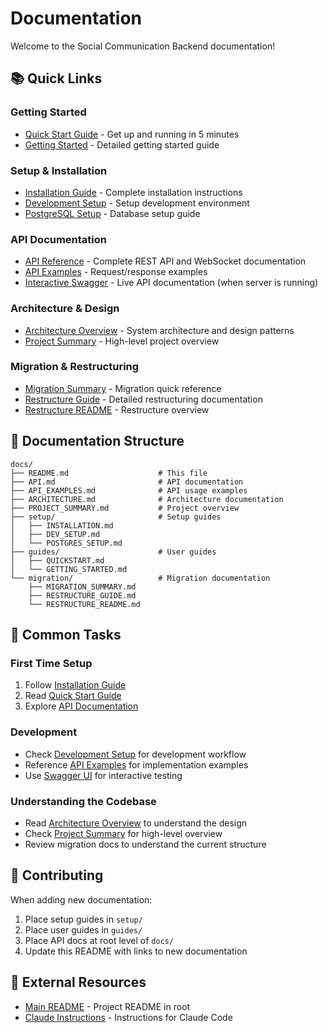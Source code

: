 # Documentation

Welcome to the Social Communication Backend documentation!

## 📚 Quick Links

### Getting Started
- [Quick Start Guide](guides/QUICKSTART.md) - Get up and running in 5 minutes
- [Getting Started](guides/GETTING_STARTED.md) - Detailed getting started guide

### Setup & Installation
- [Installation Guide](setup/INSTALLATION.md) - Complete installation instructions
- [Development Setup](setup/DEV_SETUP.md) - Setup development environment
- [PostgreSQL Setup](setup/POSTGRES_SETUP.md) - Database setup guide

### API Documentation
- [API Reference](API.md) - Complete REST API and WebSocket documentation
- [API Examples](API_EXAMPLES.md) - Request/response examples
- [Interactive Swagger](http://localhost:3000/api/docs) - Live API documentation (when server is running)

### Architecture & Design
- [Architecture Overview](ARCHITECTURE.md) - System architecture and design patterns
- [Project Summary](PROJECT_SUMMARY.md) - High-level project overview

### Migration & Restructuring
- [Migration Summary](migration/MIGRATION_SUMMARY.md) - Migration quick reference
- [Restructure Guide](migration/RESTRUCTURE_GUIDE.md) - Detailed restructuring documentation
- [Restructure README](migration/RESTRUCTURE_README.md) - Restructure overview

## 📁 Documentation Structure

```
docs/
├── README.md                    # This file
├── API.md                       # API documentation
├── API_EXAMPLES.md              # API usage examples
├── ARCHITECTURE.md              # Architecture documentation
├── PROJECT_SUMMARY.md           # Project overview
├── setup/                       # Setup guides
│   ├── INSTALLATION.md
│   ├── DEV_SETUP.md
│   └── POSTGRES_SETUP.md
├── guides/                      # User guides
│   ├── QUICKSTART.md
│   └── GETTING_STARTED.md
└── migration/                   # Migration documentation
    ├── MIGRATION_SUMMARY.md
    ├── RESTRUCTURE_GUIDE.md
    └── RESTRUCTURE_README.md
```

## 🚀 Common Tasks

### First Time Setup
1. Follow [Installation Guide](setup/INSTALLATION.md)
2. Read [Quick Start Guide](guides/QUICKSTART.md)
3. Explore [API Documentation](API.md)

### Development
- Check [Development Setup](setup/DEV_SETUP.md) for development workflow
- Reference [API Examples](API_EXAMPLES.md) for implementation examples
- Use [Swagger UI](http://localhost:3000/api/docs) for interactive testing

### Understanding the Codebase
- Read [Architecture Overview](ARCHITECTURE.md) to understand the design
- Check [Project Summary](PROJECT_SUMMARY.md) for high-level overview
- Review migration docs to understand the current structure

## 📝 Contributing

When adding new documentation:
1. Place setup guides in `setup/`
2. Place user guides in `guides/`
3. Place API docs at root level of `docs/`
4. Update this README with links to new documentation

## 🔗 External Resources

- [Main README](../README.md) - Project README in root
- [Claude Instructions](../CLAUDE.md) - Instructions for Claude Code
